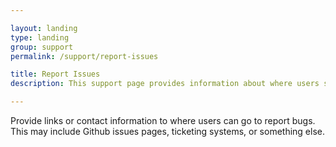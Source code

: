 ```yaml
---

layout: landing
type: landing
group: support
permalink: /support/report-issues

title: Report Issues
description: This support page provides information about where users should report issues or who they should contact in case of issues

---
```


Provide links or contact information to where users can go to report bugs. This may include Github issues pages, ticketing systems, or something else.